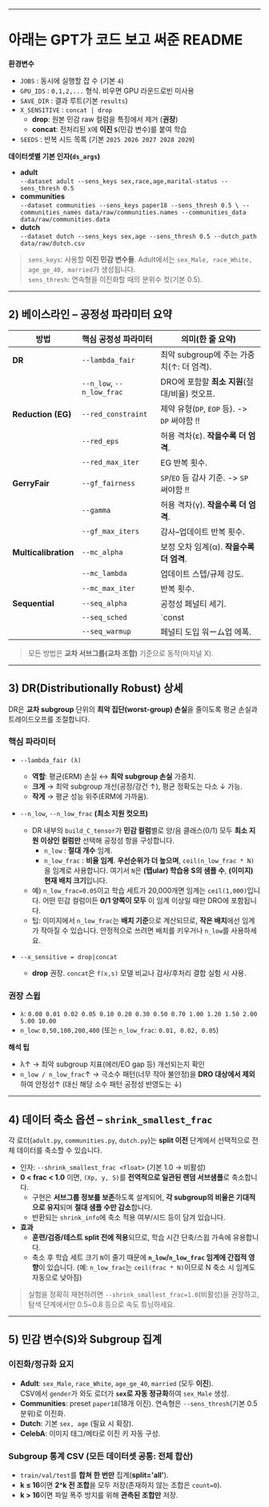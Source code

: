 
--------

# 아래는 GPT가 코드 보고 써준 README


**환경변수**
- `JOBS` : 동시에 실행할 잡 수 (기본 `4`)
- `GPU_IDS` : `0,1,2,...` 형식. 비우면 GPU 라운드로빈 미사용
- `SAVE_DIR` : 결과 루트(기본 `results`)
- `X_SENSITIVE` : `concat | drop`  
  - **drop**: 원본 민감 raw 컬럼을 특징에서 제거 (**권장**)  
  - **concat**: 전처리된 `X`에 **이진 `S`**(민감 변수)를 붙여 학습
- `SEEDS` : 반복 시드 목록 (기본 `2025 2026 2027 2028 2029`)

**데이터셋별 기본 인자(`ds_args`)**
- **adult**  
  `--dataset adult --sens_keys sex,race,age,marital-status --sens_thresh 0.5`
- **communities**  
  `--dataset communities --sens_keys paper18 --sens_thresh 0.5 \
  --communities_names data/raw/communities.names --communities_data data/raw/communities.data`
- **dutch**  
  `--dataset dutch --sens_keys sex,age --sens_thresh 0.5 --dutch_path data/raw/dutch.csv`


> `sens_keys`: 사용할 **이진 민감 변수들**. Adult에서는 `sex_Male, race_White, age_ge_40, married`가 생성됩니다.  
> `sens_thresh`: 연속형을 이진화할 때의 분위수 컷(기본 0.5).

---

## 2) 베이스라인 – 공정성 파라미터 요약

| 방법 | 핵심 공정성 파라미터 | 의미(한 줄 요약) |
|---|---|---|
| **DR** | `--lambda_fair` | 최악 subgroup에 주는 가중치(↑: 더 엄격). |
|  | `--n_low`, `--n_low_frac` | DRO에 포함할 **최소 지원**(절대/비율) 컷오프. |
| **Reduction (EG)** | `--red_constraint` | 제약 유형(`DP`, `EOP` 등). -> `DP` 써야함 !! |
|  | `--red_eps` | 허용 격차(ε). **작을수록 더 엄격**. |
|  | `--red_max_iter` | EG 반복 횟수. |
| **GerryFair** | `--gf_fairness` | `SP`/`EO` 등 감사 기준. -> `SP` 써야함 !! |
|  | `--gamma` | 허용 격차(γ). **작을수록 더 엄격**. |
|  | `--gf_max_iters` | 감사–업데이트 반복 횟수. |
| **Multicalibration** | `--mc_alpha` | 보정 오차 임계(α). **작을수록 더 엄격**. |
|  | `--mc_lambda` | 업데이트 스텝/규제 강도. |
|  | `--mc_max_iter` | 반복 횟수. |
| **Sequential** | `--seq_alpha` | 공정성 페널티 세기. |
|  | `--seq_sched` | `const|linear|cosine|exp` 스케줄. |
|  | `--seq_warmup` | 페널티 도입 워ーム업 에폭. |

> 모든 방법은 **교차 서브그룹(교차 조합)** 기준으로 동작(마지널 X).

---

## 3) DR(Distributionally Robust) 상세

DR은 **교차 subgroup** 단위의 **최악 집단(worst-group) 손실**을 줄이도록 평균 손실과 트레이드오프를 조절합니다.

### 핵심 파라미터
- `--lambda_fair (λ)`  
  - **역할**: 평균(ERM) 손실 ↔ **최악 subgroup 손실** 가중치.  
  - **크게** → 최악 subgroup 개선(공정/강건 ↑), 평균 정확도는 다소 ↓ 가능.  
  - **작게** → 평균 성능 위주(ERM에 가까움).

- `--n_low`, `--n_low_frac`  **(최소 지원 컷오프)**
  - DR 내부의 `build_C_tensor`가 **민감 컬럼**별로 양/음 클래스(0/1) 모두 **최소 지원 이상인 컬럼만** 선택해 공정성 항을 구성합니다.  
    - `n_low` : **절대 개수** 임계.  
    - `n_low_frac` : **비율 임계**. **우선순위가 더 높으며**, `ceil(n_low_frac * N)`을 임계로 사용합니다. 여기서 `N`은 **(탭ular) 학습용 S의 샘플 수**, **(이미지) 현재 배치 크기**입니다.  
  - 예) `n_low_frac=0.05`이고 학습 세트가 20,000개면 임계는 `ceil(1,000)`입니다. 어떤 민감 컬럼이든 **0/1 양쪽이 모두** 이 임계 이상일 때만 DRO에 포함됩니다.  
  - 팁: 이미지에서 `n_low_frac`는 **배치 기준**으로 계산되므로, **작은 배치**에선 임계가 작아질 수 있습니다. 안정적으로 쓰려면 배치를 키우거나 `n_low`를 사용하세요.

- `--x_sensitive = drop|concat`  
  - **drop** 권장. `concat`은 `f(x,s)` 모델 비교나 감사/후처리 결합 실험 시 사용.

### 권장 스윕
- `λ`: `0.00 0.01 0.02 0.05 0.10 0.20 0.30 0.50 0.70 1.00 1.20 1.50 2.00 5.00 10.00`  
- `n_low`: `0,50,100,200,400` (또는 `n_low_frac`: `0.01, 0.02, 0.05`)



**해석 팁**
- λ↑ → 최악 subgroup 지표(에러/EO gap 등) 개선되는지 확인  
- `n_low / n_low_frac`↑ → 극소수 패턴(너무 작아 불안정)을 **DRO 대상에서 제외**하여 안정성↑ (대신 해당 소수 패턴 공정성 반영도는 ↓)

---

## 4) 데이터 축소 옵션 – `shrink_smallest_frac`

각 로더(`adult.py`, `communities.py`, `dutch.py`)는 **split 이전** 단계에서 선택적으로 전체 데이터를 축소할 수 있습니다.

- 인자: `--shrink_smallest_frac <float>` (기본 1.0 → 비활성)  
- **0 < frac < 1.0** 이면, `(Xp, y, S)`를 **전역적으로 일관된 랜덤 서브샘플**로 축소합니다.  
  - 구현은 **서브그룹 정보를 보존**하도록 설계되어, **각 subgroup의 비율은 기대적으로 유지**되며 **절대 샘플 수만 감소**합니다.  
  - 반환되는 `shrink_info`에 축소 적용 여부/시드 등이 담겨 있습니다.
- **효과**
  - **훈련/검증/테스트 split 전에 적용**되므로, 학습 시간 단축/스윕 가속에 유용합니다.
  - 축소 후 학습 세트 크기 `N`이 줄기 때문에 **`n_low`/`n_low_frac` 임계에 간접적 영향**이 있습니다. (예: `n_low_frac`는 `ceil(frac * N)`이므로 N 축소 시 임계도 자동으로 낮아짐)

> 실험을 정확히 재현하려면 `--shrink_smallest_frac=1.0`(비활성)을 권장하고, 탐색 단계에서만 0.5~0.8 등으로 속도 튜닝하세요.

---

## 5) 민감 변수(S)와 Subgroup 집계

### 이진화/정규화 요지
- **Adult**: `sex_Male`, `race_White`, `age_ge_40`, `married` (모두 **이진**).  
  CSV에서 `gender`가 와도 로더가 **`sex`로 자동 정규화**하여 `sex_Male` 생성.
- **Communities**: preset `paper18`(18개 이진). 연속형은 `--sens_thresh`(기본 0.5 분위)로 이진화.
- **Dutch**: 기본 `sex, age` (필요 시 확장).
- **CelebA**: 이미지 태그/메타로 이진 키 자동 구성.

### Subgroup 통계 CSV (모든 데이터셋 공통: **전체 합산**)
- `train/val/test`를 **합쳐 한 번만** 집계(**split='all'**).
- **k ≤ 16**이면 **2^k 전 조합**을 모두 저장(존재하지 않는 조합은 `count=0`).
- **k > 16**이면 파일 폭주 방지를 위해 **관측된 조합만** 저장.

